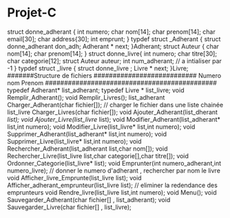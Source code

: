 # Projet-C
struct donne_adherant {
  int numero; 
  char nom[14];
  char prenom[14];
  char email[30]; 
  char address{30];
  int emprunt;
}
typdef struct _Adherant {
  struct donne_adherant don_adh;
  Adherant * next;
}Adherant;
struct Auteur {
  char nom[14]; 
  char prenom[14];
}
struct donne_livre{
  int numero;
  char titre[30];
  char categorie[12];
  struct Auteur auteur;
  int num_adherant; // a intialiser par -1
}
typdef struct _livre {
  struct donne_livre ;
  Livre * next; 
}Livre;
#######Structure de fichiers ###########################
            Numero nom Prenom 
#############################################
typedef Adherant* list_adherant;
typedef Livre * list_livre;
void Remplir_Adherant();
void Remplir_Livres();
list_adherant Charger_Adherant(char fichier[]); // charger le fichier dans une liste chainée
list_livre Charger_Livres(char fichier[]);
void Ajouter_Adherant(list_dherant *list);
void Ajouter_Livre(list_livre* list);
void Modifier_Adherant(list_adherant* list,int numero);
void Modifier_Livre(list_livre* list,int numero);
void Supprimer_Adherant(list_adherant* list,int numero);
void Supprimer_Livre(list_livre* list,int numero);
void Rechercher_Adherant(list_adherant list,char nom[]);
void Rechercher_Livre(list_livre list,char categorie[],char titre[]);
void Ordonner_Categorie(list_livre* list);
void Emprunter(int numero_adherant,int numero_livre); // donner le numero d'adherant  , rechercher par nom le livre
void Afficher_livre_Emprunte(list_livre list);
void Afficher_adherant_emprunteur(list_livre list); // eliminer la redendance des emprunteurs
void Rendre_livre(list_livre list,int numero);
void Menu();
void Sauvegarder_Adherant(char fichier[] , list_adherant);
void Sauvegarder_Livre(char fichier[] , list_livre);

